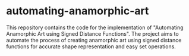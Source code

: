 # automating-anamorphic-art

This repository contains the code for the implementation of "Automating Anamorphic Art using Signed Distance Functions". The project aims to automate the process of creating anamorphic art using signed distance functions for accurate shape representation and easy set operations.
